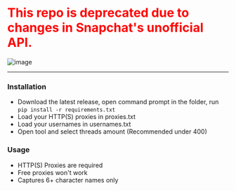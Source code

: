 <h1 style='color: red'>This repo is deprecated due to changes in Snapchat's unofficial API.</h1>

![image](https://user-images.githubusercontent.com/51265624/166145955-33ae3ff1-eb48-48ea-8929-79ab403f0f11.png)

--------------------------------------
### Installation
- Download the latest release, open command prompt in the folder, run `pip install -r requirements.txt`
- Load your HTTP(S) proxies in proxies.txt
- Load your usernames in usernames.txt
- Open tool and select threads amount (Recommended under 400)

### Usage

- HTTP(S) Proxies are required
- Free proxies won't work
- Captures 6+ character names only
